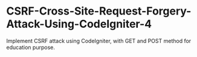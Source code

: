 # CSRF-Cross-Site-Request-Forgery-Attack-Using-CodeIgniter-4
Implement CSRF attack using CodeIgniter, with GET and POST method for education purpose.

